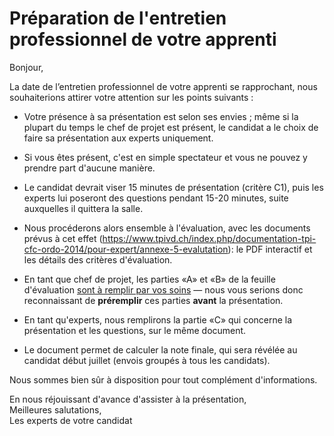 # Préparation de l'entretien professionnel de votre apprenti

Bonjour,

La date de l’entretien professionnel de votre apprenti se rapprochant,
nous souhaiterions attirer votre attention sur les points suivants :

  * Votre présence à sa présentation est selon ses 
    envies ; même si la plupart du temps le chef de projet est présent, le
    candidat a le choix de faire sa présentation aux experts uniquement.

  * Si vous êtes présent, c'est en simple spectateur et vous ne pouvez y prendre
    part d'aucune manière.

  * Le candidat devrait viser 15 minutes de présentation (critère C1), puis
    les experts lui poseront des questions pendant 15-20 minutes, suite
    auxquelles il quittera la salle.

  * Nous procéderons alors ensemble à l'évaluation, avec les documents
    prévus à cet effet (https://www.tpivd.ch/index.php/documentation-tpi-cfc-ordo-2014/pour-expert/annexe-5-evalutation):
    le PDF interactif et les détails des critères d'évaluation.

  * En tant que chef de projet, les parties «A» et «B» de la feuille
    d'évaluation <u>sont à remplir par vos soins</u> — nous vous serions donc
    reconnaissant de **préremplir** ces parties **avant** la présentation.

  * En tant qu'experts, nous remplirons la partie «C» qui concerne la
    présentation et les questions, sur le même document.

  * Le document permet de calculer la note finale, qui sera révélée au
    candidat début juillet (envois groupés à tous les candidats).


Nous sommes bien sûr à disposition pour tout complément d'informations.

En nous réjouissant d'avance d'assister à la présentation,  
Meilleures salutations,  
Les experts de votre candidat

